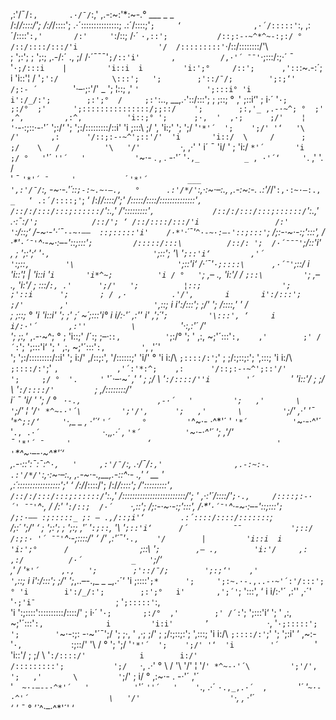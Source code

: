    ,:'/¯/`:,       .·/¯/`:,'                   ,.-:~:'*:~-.°          ___                              _             _           
  /:/_/::::/';    /:/_/::::';              .·´:::::::::::::::;      .:´/::::;'`;     ‘                ,·´/:::::'`:,   ,:´/::::'`:,'      
 /:'     '`:/::;  /·´    `·,::';           /::;:-·~^*^~-:;:/ °    /::/::::/:::/'i                  '/  /:::::::::'`·/::/::::::::/'\     
 ;         ';:';  ;         ';:;       ,.-/:´     .,       ;/       /·´¯¯¯'`;/::'i'       ‚          /,·'´ ¯¯'`·;:::/:;·´ ¯ '`·;/:::i   
 |         'i::i  i         'i:';°     /::';      ,'::`:~.-:´;      i          'i::'¦                 /            '`;':/            \:::';  
 ';        ;'::/¯/;        ';:;‘'    /;:- ´        `'·–·;:'/' _    ';          ¦::;               ,'               `'               ';:::i°
 'i        i':/_/:';        ;:';°  /     ;:'`:.., __,.·'::/:::';    ;         ;::;  °           ,'                                  ;::i‘'
  ;       i·´   '`·;       ;:/°  ;'      ';:::::::::::::::/;;::/    ';        ;:,'_ ,.-·~^; °  ;'       ,^,         ,:^,          'i::;°
  ';      ;·,  '  ,·;      ;/'    ¦         '`·-·:;::·-·'´   ';:/‘     ';      ';:/:::::::::/::i'  'i        ;:::\       ;/   ',         'i:;' 
   ';    ';/ '`'*'´  ';    ';/' '‘   '\                         /'       ,:      '/::;:-·~^';::'/'  'i       'i::/  \     /      ;        ;/   
    \   /          '\   '/'         `·,                  ,·'  '      i´        ¯          'i/ '   ;      'i:/     `*'´       'i       ;/ °  
     '`'´             `''´   '           '`~·- . , . -·'´            '`·,_          _ , ·'´‘     '`.    ,'                   '.     /      
                      '                                                 ¯ `'*'´ ¯     '           `*´                      `'*'´        
        ___                       ',:'/¯/`:,         -~·-.'´::`;-:~.~·–.,   °      .:'/*/'`:,·:~·–:.,                        ,.-:~:-.                .:'/*/'`:,·:~·–:.,                                        _   ‘
    .:´/::::;'`;     ‘              /:/_/::::/';'   /:::::/::::/::::::::::::::'`,        /::/:/:::/:::;::::::/`':.,'                /':::::::::'`,             /::/:/:::/:::;::::::/`':.,'           .·:¯:`/';            /::/'; ‘
   /::/::::/:::/'i                 /:'     '`:/::;‘ /-~·-'·´¯`·-~·––  ::;:::::'i'    /·*'`·´¯'`^·-~·:–-'::;:::'`;             /;:-·~·-:;':::',          /·*'`·´¯'`^·-~·:–-'::;:::'`;         /:::::/:::\          /::/: '; 
  /·´¯¯¯'`;/::'i'       ‚         ;         ';:';‘ '`·,                       '`;::';   '\                       '`;::'i‘         ,'´          '`:;::`,        '\                       '`;::'i‘      /·´¯'`·;::::\      ,·´¯'`;::/ 
 i          'i::'¦                  |         'i::i     '`i       'i*^~;          'i / °   '`;        ,– .,        'i:'/         /                `;::\         '`;        ,– .,        'i:'/      ;         \:::/`:, .'      ';/'  
 ';          ¦::;                  ';        ;'::i      ';       ; / ,·          .'/',       i       i':/:::';       ;/'        ,'                   '`,::;         i       i':/:::';       ;/'       ';          \/::::,'    '   /    
  ;         ;::;  °               'i        'i::i'      ';      ;' ;´         ~´;:::'i°     i       i/:·'´       ,:''         i'       ,';´'`;         '\:::', ‘     i       i/:·'´       ,:''          \          `'·:,:'´      /'     
  ';        ;:,'_ ,.-·~^; °       ;       'i::;'    /´:;     ;–·:`:,          '`;:/°     '; '    ,:,     ~;'´:::'`:,    ,'        ;' /´:`';         ';:::'i‘     '; '    ,:,     ~;'´:::'`:,        '`,                  ,'´'      
   ';      ';:/:::::::::/::i'        ';       i:/'  ,/::;:'\,  '/::::::;'           'i/' °     'i      i:/\       `;::::/:'`;' ;        ;/:;::;:';         ',:::;     'i      i:/\       `;::::/:'`;'        `,             ,'´:'*:^;   
   ,:      '/::;:-·~^';::'/'         ';     ;/ °  '.     '` '´·–·~*´           ,'  '        ;     ;/   \       '`:/::::/''i        '´        `'         'i::'/      ;     ;/   \       '`:/::::/'         `;         ,/::::::::/'   
  i´        ¯          'i/ '          ';   / °      ` ·-.,                 ,-·´   '         ';   ,'       \         '`;/' ¦       '/`' *^~-·'´\         ';'/'‚      ';   ,'       \         '`;/'         ,·'         '¯ '`*^;:/‘    
  '`·,_          _ , ·'´‘             `'´       °         '`*^~·- ·^*'´     '              `'*´          '`~·-·^'´    '`., .·´              `·.,_,.·´  ‚       `'*´          '`~·-·^'´           ';                 ,'/'      
       ¯ `'*'´ ¯     '                 ‘                            '                                                                                                                              '`*^~·–-·~^*'´‘         
         ,.-·::':¯:¯:`^·,   '     ,:'/¯/`:,       .·/¯/`:,'                ,.-:~:-.                .:'/*/'`:,·:~·–:.,                    ,.-~·-.,__,.-::^·- .,'   ‘                  __  '        
     ,:´:::::::::::::::::';'  ‘    /:/_/::::/';    /:/_/::::';             /':::::::::'`,             /::/:/:::/:::;::::::/`':.,'            /:::::::::::::::::::::::::/'; '            ,·:'´/::::/'`;·.,    
    /::::;:-· ´' ¯¯'`^·, /      /:'     '`:/::;  /·´    `·,::';          /;:-·~·-:;':::',          /·*'`·´¯'`^·-~·:–-'::;:::'`;         /;:·–– :;:::::_ ;: – .,/::;i'‘        .:´::::/::::/:::::::`;  
   /;:´                ';/'  ‘    ;         ';:';  ;         ';:;        ,'´          '`:;::`,        '\                       '`;::'i‘      /´          ¯¯           ';::/         /:;:· '´ ¯¯'`^·-;::::/' ‘
  /'      ,:'´¯'`·.,    '/        |         'i::i  i         'i:';°      /                `;::\         '`;        ,– .,        'i:'/     ,:                          ,:/          /·´           _   '`;/‘   
,'      /         '`*'´     ,.,   ';        ;'::/¯/;        ';:;‘'    ,'                   '`,::;         i       i':/:::';       ;/'      ';_,..–-.,_     _    _,.·´‘          'i            ;::::'`;*     
';     ';:~.·-.,..-·~'´:'/:::';° 'i        i':/_/:';        ;:';°   i'       ,';´'`;         '\:::', ‘     i       i/:·'´       ,:''                 ,·´'    '`·;'i¯                  `;           '`;:::::'`:,  
'i      ':;::::'::::::::::/::::/'   ;       i·´   '`·;       ;:/°  ,'        ;' /´:`';         ';:::'i‘     '; '    ,:,     ~;'´:::'`:,              i         'i:i'       ’             `·,           '`·;:::::';
';        '`~·-:;: -·~'´¯';/     ';      ;·,  '  ,·;      ;/'    ;        ;/:;::;:';         ',:::;     'i      i:/\       `;::::/:'`;'           ';        ';:i'     ’             ,~:-'`·,           `:;::/'
 '\                         / °    ';    ';/ '`'*'´  ';    ';/' '‘  'i        '´        `'         'i::'/      ;     ;/   \       '`:/::::/'            i        i:/'                  /:::::::::';           ';/  
    `·,                  .·'   °    \   /          '\   '/'      ¦       '/`' *^~-·'´\         ';'/'‚      ';   ,'       \         '`;/'              ;      i/    °             ,:~·- . -·'´          ,'´    
       '`  ~·-–--·^*'´   '          '`'´             `''´   '    '`., .·´              `·.,_,.·´  ‚       `'*´          '`~·-·^'´                  \   '/'                    '`·,               , ·'´      
           ‘                                          '                                                                                             ¯               °           '`*^·–·^*'´'           ‘